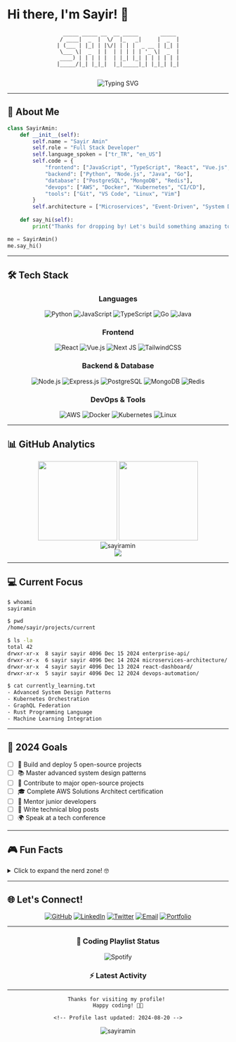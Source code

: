 # Hi there, I'm Sayir! 👋

<div align="center">
  
```ascii
   _____ _____ __  __ _____       _____  
  / ____|  _  |  \/  |_   _|     |  _  | 
 | (___ | |_| | |\/| | | |  _ __ | |_| | 
  \___ \|  _  | |  | | | | | '_ \|  _  | 
  ____) | | | | |  | |_| |_| | | | | | | 
 |_____/|_| |_|_|  |_|_____|_| |_|_| |_| 
                                         
```

</div>

<div align="center">
  
![Typing SVG](https://readme-typing-svg.herokuapp.com?font=Fira+Code&pause=1000&color=00F7FF&center=true&vCenter=true&width=435&lines=Full+Stack+Developer;Code+Enthusiast;Open+Source+Contributor;Always+Learning+New+Things!)

</div>

---

## 🚀 About Me

```python
class SayirAmin:
    def __init__(self):
        self.name = "Sayir Amin"
        self.role = "Full Stack Developer"
        self.language_spoken = ["tr_TR", "en_US"]
        self.code = {
            "frontend": ["JavaScript", "TypeScript", "React", "Vue.js", "HTML/CSS"],
            "backend": ["Python", "Node.js", "Java", "Go"],
            "database": ["PostgreSQL", "MongoDB", "Redis"],
            "devops": ["AWS", "Docker", "Kubernetes", "CI/CD"],
            "tools": ["Git", "VS Code", "Linux", "Vim"]
        }
        self.architecture = ["Microservices", "Event-Driven", "System Design"]
        
    def say_hi(self):
        print("Thanks for dropping by! Let's build something amazing together 🚀")

me = SayirAmin()
me.say_hi()
```

---

## 🛠️ Tech Stack

<div align="center">

### Languages
![Python](https://img.shields.io/badge/python-3670A0?style=for-the-badge&logo=python&logoColor=ffdd54)
![JavaScript](https://img.shields.io/badge/javascript-%23323330.svg?style=for-the-badge&logo=javascript&logoColor=%23F7DF1E)
![TypeScript](https://img.shields.io/badge/typescript-%23007ACC.svg?style=for-the-badge&logo=typescript&logoColor=white)
![Go](https://img.shields.io/badge/go-%2300ADD8.svg?style=for-the-badge&logo=go&logoColor=white)
![Java](https://img.shields.io/badge/java-%23ED8B00.svg?style=for-the-badge&logo=java&logoColor=white)

### Frontend
![React](https://img.shields.io/badge/react-%2320232a.svg?style=for-the-badge&logo=react&logoColor=%2361DAFB)
![Vue.js](https://img.shields.io/badge/vuejs-%2335495e.svg?style=for-the-badge&logo=vuedotjs&logoColor=%234FC08D)
![Next JS](https://img.shields.io/badge/Next-black?style=for-the-badge&logo=next.js&logoColor=white)
![TailwindCSS](https://img.shields.io/badge/tailwindcss-%2338B2AC.svg?style=for-the-badge&logo=tailwind-css&logoColor=white)

### Backend & Database
![Node.js](https://img.shields.io/badge/node.js-6DA55F?style=for-the-badge&logo=node.js&logoColor=white)
![Express.js](https://img.shields.io/badge/express.js-%23404d59.svg?style=for-the-badge&logo=express&logoColor=%2361DAFB)
![PostgreSQL](https://img.shields.io/badge/postgres-%23316192.svg?style=for-the-badge&logo=postgresql&logoColor=white)
![MongoDB](https://img.shields.io/badge/MongoDB-%234ea94b.svg?style=for-the-badge&logo=mongodb&logoColor=white)
![Redis](https://img.shields.io/badge/redis-%23DD0031.svg?style=for-the-badge&logo=redis&logoColor=white)

### DevOps & Tools
![AWS](https://img.shields.io/badge/AWS-%23FF9900.svg?style=for-the-badge&logo=amazon-aws&logoColor=white)
![Docker](https://img.shields.io/badge/docker-%230db7ed.svg?style=for-the-badge&logo=docker&logoColor=white)
![Kubernetes](https://img.shields.io/badge/kubernetes-%23326ce5.svg?style=for-the-badge&logo=kubernetes&logoColor=white)
![Linux](https://img.shields.io/badge/Linux-FCC624?style=for-the-badge&logo=linux&logoColor=black)

</div>

---

## 📊 GitHub Analytics

<div align="center">
  <img height="180em" src="https://github-readme-stats.vercel.app/api?username=sayiramin&show_icons=true&theme=radical&include_all_commits=true&count_private=true"/>
  <img height="180em" src="https://github-readme-stats.vercel.app/api/top-langs/?username=sayiramin&layout=compact&langs_count=7&theme=radical"/>
</div>

<div align="center">
  <img src="https://github-readme-streak-stats.herokuapp.com/?user=sayiramin&theme=radical" alt="sayiramin" />
</div>

<div align="center">
  <img src="https://github-readme-activity-graph.vercel.app/graph?username=sayiramin&theme=react-dark&bg_color=20232a&hide_border=true" />
</div>

---

## 💻 Current Focus

```bash
$ whoami
sayiramin

$ pwd
/home/sayir/projects/current

$ ls -la
total 42
drwxr-xr-x  8 sayir sayir 4096 Dec 15 2024 enterprise-api/
drwxr-xr-x  6 sayir sayir 4096 Dec 14 2024 microservices-architecture/
drwxr-xr-x  4 sayir sayir 4096 Dec 13 2024 react-dashboard/
drwxr-xr-x  5 sayir sayir 4096 Dec 12 2024 devops-automation/

$ cat currently_learning.txt
- Advanced System Design Patterns
- Kubernetes Orchestration
- GraphQL Federation
- Rust Programming Language
- Machine Learning Integration
```

---

## 🎯 2024 Goals

- [ ] 🚀 Build and deploy 5 open-source projects
- [ ] 📚 Master advanced system design patterns
- [ ] 🌟 Contribute to major open-source projects
- [ ] 🎓 Complete AWS Solutions Architect certification
- [ ] 🤝 Mentor junior developers
- [ ] 📝 Write technical blog posts
- [ ] 🌍 Speak at a tech conference

---

## 🎮 Fun Facts

<details>
<summary>Click to expand the nerd zone! 🤓</summary>

```javascript
const funFacts = {
    codeEditor: "VS Code with 47 extensions (yes, I counted)",
    favoriteLanguage: "JavaScript (but I'm polyglot)",
    debuggingSkill: "I can find bugs faster than Waldo",
    coffeeConsumption: "console.log('coffee') // ∞ times per day",
    keyboardShortcuts: "I have more shortcuts than a maze",
    darkMode: "Always. Light mode is a myth",
    tabs_vs_spaces: "Spaces (fight me 😄)",
    operatingSystem: "Linux (btw I use Arch... jk, Ubuntu)",
    favoriteBugType: "The one that only happens in production",
    superpower: "Turning coffee into code ☕ → 💻"
};

Object.keys(funFacts).forEach(fact => {
    console.log(`${fact}: ${funFacts[fact]}`);
});
```

### 📚 Programming Wisdom

> *"There are only two hard things in Computer Science: cache invalidation and naming things."* - Phil Karlton

> *"Code is like humor. When you have to explain it, it's bad."* - Cory House

> *"First, solve the problem. Then, write the code."* - John Johnson

</details>

---

## 🌐 Let's Connect!

<div align="center">

[![GitHub](https://img.shields.io/badge/GitHub-100000?style=for-the-badge&logo=github&logoColor=white)](https://github.com/sayiramin)
[![LinkedIn](https://img.shields.io/badge/LinkedIn-0077B5?style=for-the-badge&logo=linkedin&logoColor=white)](https://linkedin.com/in/sayiramin)
[![Twitter](https://img.shields.io/badge/Twitter-1DA1F2?style=for-the-badge&logo=twitter&logoColor=white)](https://twitter.com/sayiramin)
[![Email](https://img.shields.io/badge/Email-D14836?style=for-the-badge&logo=gmail&logoColor=white)](mailto:your.email@example.com)
[![Portfolio](https://img.shields.io/badge/Portfolio-255E63?style=for-the-badge&logo=About.me&logoColor=white)](https://yourportfolio.com)

</div>

---

<div align="center">

### 🎵 Coding Playlist Status

![Spotify](https://img.shields.io/badge/Now%20Playing-Lo--Fi%20Hip%20Hop-1DB954?style=flat-square&logo=spotify&logoColor=white)

### ⚡ Latest Activity

<!--START_SECTION:activity-->
<!--END_SECTION:activity-->

---

```
Thanks for visiting my profile! 
Happy coding! 🚀✨

<!-- Profile last updated: 2024-08-20 -->
```

<img src="https://komarev.com/ghpvc/?username=sayiramin&label=Profile%20views&color=0e75b6&style=flat" alt="sayiramin" />

</div>
